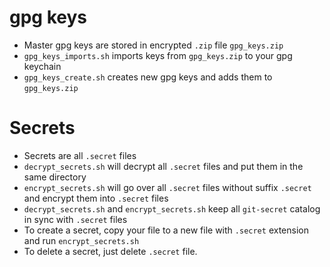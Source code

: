 # gpg keys

- Master gpg keys are stored in encrypted `.zip` file `gpg_keys.zip`
- `gpg_keys_imports.sh` imports keys from `gpg_keys.zip` to your gpg keychain
- `gpg_keys_create.sh` creates new gpg keys and adds them to `gpg_keys.zip`

# Secrets 

- Secrets are all `.secret` files
- `decrypt_secrets.sh` will decrypt all `.secret` files and put them in the same directory
- `encrypt_secrets.sh` will go over all `.secret` files without suffix `.secret` and encrypt them into `.secret` files
- `decrypt_secrets.sh` and `encrypt_secrets.sh` keep all `git-secret` catalog in sync with `.secret` files 
- To create a secret, copy your file to a new file with `.secret` extension and run `encrypt_secrets.sh`
- To delete a secret, just delete `.secret` file.
